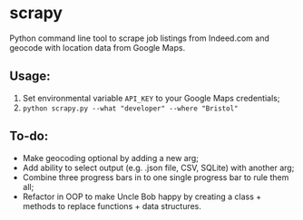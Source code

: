 # scrapy
Python command line tool to scrape job listings from Indeed.com and geocode with location data from Google Maps.

## Usage:
1.  Set environmental variable `API_KEY` to your Google Maps credentials;
2.  `python scrapy.py --what "developer" --where "Bristol"`

## To-do:
- Make geocoding optional by adding a new arg;
- Add ability to select output (e.g. .json file, CSV, SQLite) with another arg;
- Combine three progress bars in to one single progress bar to rule them all;
- Refactor in OOP to make Uncle Bob happy by creating a class + methods to replace functions + data structures.
